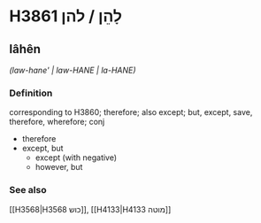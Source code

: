 # H3861 לָהֵן / להן

## lâhên

_(law-hane' | law-HANE | la-HANE)_

### Definition

corresponding to H3860; therefore; also except; but, except, save, therefore, wherefore; conj

- therefore
- except, but
  - except (with negative)
  - however, but

### See also

[[H3568|H3568 כוש]], [[H4133|H4133 מוטה]]
